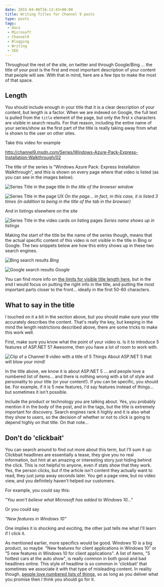 ```yaml
---
date: 2015-04-06T16:13:43+00:00
title: Writing Titles for Channel 9 posts
type: posts
tags:
 - Docs
 - Microsoft
 - Channel9
 - Blogging
 - Writing
 - SEO
---
```

Throughout the rest of the site, on twitter and through Google/Bing … the title of your post is the first and most important description of your content that people will see. With that in mind, here are a few tips to make the most of that space.

## Length

You should include enough in your title that it is a clear description of your content, but length is a factor. When we are indexed on Google, the full text is pulled from the `title` element of the page, but only the first x characters are visible in search results. For that reason, including the entire name of your series/show as the first part of the title is really taking away from what is shown to the user on other sites.

Take this video for example

<http://channel9.msdn.com/Series/Windows-Azure-Pack-Express-Installation-Walkthrough/02>

The title of the series is "Windows Azure Pack: Express Installation Walkthrough", and this is shown on every page where that video is listed (as you can see in the images below).

![Series Title in the page title](/images/titlesForChannel9_figure1.png)
_In the title of the browser window_

![Series Title in the page UX](/images/titlesForChannel9_figure2.png)
_On the page… in fact, in this case, it is listed 3 times (in addition to being in the title of the tab in the browser)_

And in listings elsewhere on the site

![Series Title in the video cards on listing pages](/images/titlesForChannel9_figure3.png)
_Series name shows up in listings_

Making the start of the title be the name of the series though, means that the actual specific content of this video is not visible in the title in Bing or Google. The two snippets below are how this entry shows up in these two search engines.

![Bing search results](/images/titlesForChannel9_figure4.png)
_Bing_

![Google search results](/images/titlesForChannel9_figure5.png)
_Google_

You can find more info on [the limits for visible title length here](http://blog.powermapper.com/blog/post/Page-Title-Length-for-Search-Engines.aspx), but in the end I would focus on putting the right info in the title, and putting the most important parts closer to the front… ideally in the first 50-60 characters.

## What to say in the title

I touched on it a bit in the section above, but you should make sure your title accurately describes the content. That's really the key, but keeping in the mind the length restrictions described above, there are some tricks to make this work well.

First, make sure you know what the point of your video is. Is it to introduce 5 features of ASP.NET 5? Awesome, then you have a lot of room to work with.

![Clip of a Channel 9 video with a title of 5 Things About ASP.NET 5 that will blow your mind!](/images/titlesForChannel9_figure6.png)

In the title above, we know it is about ASP.NET 5 … and people love a numbered list of items… and there is nothing wrong with a bit of style and personality to your title (or your content!). If you can be specific, you should be. For example, if it is 5 new features, I'd say features instead of things… but sometimes it isn't possible.

Include the product or technology you are talking about. Yes, you probably mention it in the body of the post, and in the tags, but the title is extremely important for discovery. Search engines rank it highly and it is also what they show to users, so the decision of whether or not to click is going to depend highly on that title. On that note…

## Don't do 'clickbait'

You can search around to find out more about this term, but I'll sum it up: Clickbait headlines are essentially a tease, they give you no real information, but hint at an amazing or interesting story just hiding behind the click. This is not helpful to anyone, even if stats show that they work. Yes, the person clicks, but if the article isn't content they actually want to read, they just jump away seconds later. You get a page view, but no video view, and you definitely haven't helped our customers.

For example, you could say this:

_"You won't believe what Microsoft has added to Windows 10…"_

Or you could say

_"New features in Windows 10"_

One implies it is shocking and exciting, the other just tells me what I'll learn if I click it.

As mentioned earlier, more specifics would be good. Windows 10 is a big product, so maybe  "New features for client applications in Windows 10" or "5 new features in Windows 10 for client applications". A list of items, "5 hottest cars at the auto show", is really common in both good and bad headlines online. This style of headline is so common in 'clickbait' that sometimes we associate it with that type of misleading content. In reality though, [people love numbered lists of things](http://www.newyorker.com/tech/elements/a-list-of-reasons-why-our-brains-love-lists), so as long as you deliver what you promise then I think you should go for it.
